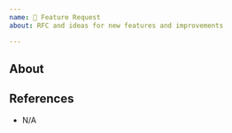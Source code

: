 ```yaml
---
name: 🚀 Feature Request
about: RFC and ideas for new features and improvements

---
```


## About

<!-- Please provide the feature's details here! -->

## References

- N/A
